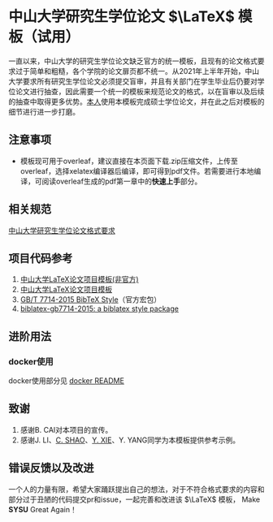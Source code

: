 # 中山大学研究生学位论文 $\LaTeX$ 模板（试用）
一直以来，中山大学的研究生学位论文缺乏官方的统一模板，且现有的论文格式要求过于简单和粗糙，各个学院的论文扉页都不统一。从2021年上半年开始，中山大学要求所有研究生学位论文必须提交盲审，并且有关部门在学生毕业后仍要对学位论文进行抽查，因此需要一个统一的模板来规范论文的格式，以在盲审以及后续的抽查中取得更多优势。[本人](https://github.com/1FCENdoge)使用本模板完成硕士学位论文，并在此之后对模板的细节进行进一步打磨。

## 注意事项
* 模板现可用于overleaf，建议直接在本页面下载.zip压缩文件，上传至overleaf，选择xelatex编译器后编译，即可得到pdf文件。若需要进行本地编译，可阅读overleaf生成的pdf第一章中的**快速上手**部分。

## 相关规范
[中山大学研究生学位论文格式要求](http://graduate.sysu.edu.cn/rules)

## 项目代码参考
1. [中山大学LaTeX论文项目模板(非官方)](https://gitlab.com/sysu-gitlab/latex-group/thesis/-/tree/dev)
1. [中山大学LaTeX论文项目模板](https://github.com/SYSU-SCC/sysu-thesis)
1. [GB/T 7714-2015 BibTeX Style](https://github.com/zepinglee/gbt7714-bibtex-style)（官方宏包）
1. [biblatex-gb7714-2015: a biblatex style package](https://github.com/hushidong/biblatex-gb7714-2015)

## 进阶用法
### docker使用
docker使用部分见 [docker README](./docker/README.md)

## 致谢
1. 感谢B. CAI对本项目的宣传。
1. 感谢J. LI、[C. SHAO](https://github.com/ShaoChangk)、[Y. XIE](https://github.com/marc-antoine233)、Y. YANG同学为本模板提供参考示例。

## 错误反馈以及改进
一个人的力量有限，希望大家踊跃提出自己的想法，对于不符合格式要求的内容和部分过于丑陋的代码提交pr和issue，一起完善和改进该 $\LaTeX$ 模板， Make **SYSU** Great Again！
